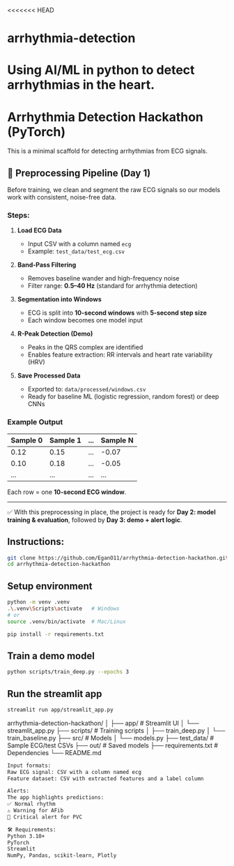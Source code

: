 <<<<<<< HEAD
# arrhythmia-detection
Using AI/ML in python to detect arrhythmias in the heart.
=======
# Arrhythmia Detection Hackathon (PyTorch)

This is a minimal scaffold for detecting arrhythmias from ECG signals.

## 🧹 Preprocessing Pipeline (Day 1)

Before training, we clean and segment the raw ECG signals so our models work with consistent, noise-free data.

### Steps:
1. **Load ECG Data**
   - Input CSV with a column named `ecg`  
   - Example: `test_data/test_ecg.csv`  

2. **Band-Pass Filtering**
   - Removes baseline wander and high-frequency noise  
   - Filter range: **0.5–40 Hz** (standard for arrhythmia detection)  

3. **Segmentation into Windows**
   - ECG is split into **10-second windows** with **5-second step size**  
   - Each window becomes one model input  

4. **R-Peak Detection (Demo)**
   - Peaks in the QRS complex are identified  
   - Enables feature extraction: RR intervals and heart rate variability (HRV)  

5. **Save Processed Data**
   - Exported to: `data/processed/windows.csv`  
   - Ready for baseline ML (logistic regression, random forest) or deep CNNs  

### Example Output
| Sample 0 | Sample 1 | ... | Sample N |
|----------|----------|-----|----------|
| 0.12     | 0.15     | ... | -0.07    |
| 0.10     | 0.18     | ... | -0.05    |
| ...      | ...      | ... | ...      |

Each row = one **10-second ECG window**.

---

✅ With this preprocessing in place, the project is ready for **Day 2: model training & evaluation**, followed by **Day 3: demo + alert logic**.


## Instructions:
```bash
git clone https://github.com/EganO11/arrhythmia-detection-hackathon.git
cd arrhythmia-detection-hackathon
```
## Setup environment
```bash
python -m venv .venv
.\.venv\Scripts\activate   # Windows
# or
source .venv/bin/activate  # Mac/Linux

pip install -r requirements.txt
```

## Train a demo model
```bash
python scripts/train_deep.py --epochs 3
```

## Run the streamlit app
```bash
streamlit run app/streamlit_app.py
```
arrhythmia-detection-hackathon/
│
├── app/                 # Streamlit UI
│   └── streamlit_app.py
├── scripts/             # Training scripts
│   ├── train_deep.py
│   └── train_baseline.py
├── src/                 # Models
│   └── models.py
├── test_data/           # Sample ECG/test CSVs
├── out/                 # Saved models
├── requirements.txt     # Dependencies
└── README.md

```bash
Input formats:
Raw ECG signal: CSV with a column named ecg
Feature dataset: CSV with extracted features and a label column

Alerts:
The app highlights predictions:
✅ Normal rhythm
⚠️ Warning for AFib
🚨 Critical alert for PVC

🛠 Requirements:
Python 3.10+
PyTorch
Streamlit
NumPy, Pandas, scikit-learn, Plotly
```
